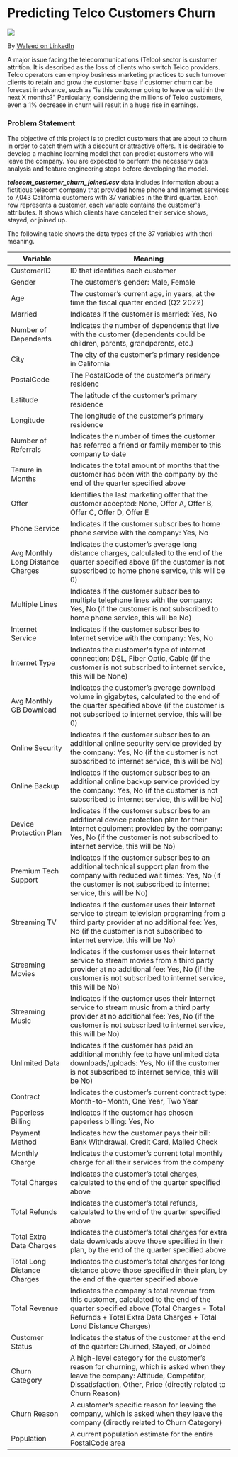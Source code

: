 
# Predicting Telco Customers Churn
![](https://insidetelecom.com/wp-content/uploads/2020/11/Telecom-operators-and-reducing-customer-churn.jpg)

By [ Waleed on LinkedIn](https://www.linkedin.com/in/waleedabdulla/)


A major issue facing the telecommunications (Telco) sector is customer attrition. It is described as the loss of clients who switch Telco providers. Telco operators can employ business marketing practices to such turnover clients to retain and grow the customer base if customer churn can be forecast in advance, such as "is this customer going to leave us within the next X months?" Particularly, considering the millions of Telco customers, even a 1% decrease in churn will result in a huge rise in earnings.

### Problem Statement

The objective of this project is to predict customers that are about to churn in order to catch them with a discount or attractive offers. It is desirable to develop a machine learning model that can predict customers who will leave the company. You are expected to perform the necessary data analysis and feature engineering steps before developing the model.


***telecom_customer_churn_joined.csv*** data includes information about a fictitious telecom company that provided home phone and Internet services to 7,043 California customers with 37 variables in the third quarter. Each row represents a customer, each variable contains the customer's attributes. It shows which clients have canceled their service shows, stayed, or joined up.


The following table shows the data types of the 37 variables with theri meaning.


| Variable         | Meaning |
| ---------------- | ----------------------------------------------- |
|CustomerID|ID that identifies each customer
|Gender|The customer’s gender: Male, Female
|Age|The customer’s current age, in years, at the time the fiscal quarter ended (Q2 2022)
|Married|Indicates if the customer is married: Yes, No
|Number of Dependents|Indicates the number of dependents that live with the customer (dependents could be children, parents, grandparents, etc.)
|City|The city of the customer’s primary residence in California
|PostalCode| The PostalCode of the customer’s primary residenc
|Latitude| The latitude of the customer’s primary residence
|Longitude| The longitude of the customer’s primary residence
|Number of Referrals| Indicates the number of times the customer has referred a friend or family member to this company to date
|Tenure in Months|Indicates the total amount of months that the customer has been with the company by the end of the quarter specified above
|Offer|Identifies the last marketing offer that the customer accepted: None, Offer A, Offer B, Offer C, Offer D, Offer E
|Phone Service|Indicates if the customer subscribes to home phone service with the company: Yes, No
|Avg Monthly Long Distance Charges|Indicates the customer’s average long distance charges, calculated to the end of the quarter specified above (if the customer is not subscribed to home phone service, this will be 0)
|Multiple Lines|Indicates if the customer subscribes to multiple telephone lines with the company: Yes, No (if the customer is not subscribed to home phone service, this will be No)
|Internet Service|Indicates if the customer subscribes to Internet service with the company: Yes, No
|Internet Type|Indicates the customer's type of internet connection: DSL, Fiber Optic, Cable (if the customer is not subscribed to internet service, this will be None)
|Avg Monthly GB Download|Indicates the customer’s average download volume in gigabytes, calculated to the end of the quarter specified above (if the customer is not subscribed to internet service, this will be 0)
|Online Security|Indicates if the customer subscribes to an additional online security service provided by the company: Yes, No (if the customer is not subscribed to internet service, this will be No)
|Online Backup|Indicates if the customer subscribes to an additional online backup service provided by the company: Yes, No (if the customer is not subscribed to internet service, this will be No)
|Device Protection Plan|Indicates if the customer subscribes to an additional device protection plan for their Internet equipment provided by the company: Yes, No (if the customer is not subscribed to internet service, this will be No)
|Premium Tech Support|Indicates if the customer subscribes to an additional technical support plan from the company with reduced wait times: Yes, No (if the customer is not subscribed to internet service, this will be No)
|Streaming TV|Indicates if the customer uses their Internet service to stream television programing from a third party provider at no additional fee: Yes, No (if the customer is not subscribed to internet service, this will be No)
|Streaming Movies|Indicates if the customer uses their Internet service to stream movies from a third party provider at no additional fee: Yes, No (if the customer is not subscribed to internet service, this will be No)
|Streaming Music|Indicates if the customer uses their Internet service to stream music from a third party provider at no additional fee: Yes, No (if the customer is not subscribed to internet service, this will be No)
|Unlimited Data|Indicates if the customer has paid an additional monthly fee to have unlimited data downloads/uploads: Yes, No (if the customer is not subscribed to internet service, this will be No)
|Contract|Indicates the customer’s current contract type: Month-to-Month, One Year, Two Year
|Paperless Billing|Indicates if the customer has chosen paperless billing: Yes, No
|Payment Method|Indicates how the customer pays their bill: Bank Withdrawal, Credit Card, Mailed Check
|Monthly Charge|Indicates the customer’s current total monthly charge for all their services from the company
|Total Charges|Indicates the customer’s total charges, calculated to the end of the quarter specified above
|Total Refunds|Indicates the customer’s total refunds, calculated to the end of the quarter specified above
|Total Extra Data Charges|Indicates the customer’s total charges for extra data downloads above those specified in their plan, by the end of the quarter specified above
|Total Long Distance Charges|Indicates the customer’s total charges for long distance above those specified in their plan, by the end of the quarter specified above
|Total Revenue|Indicates the company's total revenue from this customer, calculated to the end of the quarter specified above (Total Charges - Total Refurnds + Total Extra Data Charges + Total Lond Distance Charges)
|Customer Status|Indicates the status of the customer at the end of the quarter: Churned, Stayed, or Joined
|Churn Category|A high-level category for the customer’s reason for churning, which is asked when they leave the company: Attitude, Competitor, Dissatisfaction, Other, Price (directly related to Churn Reason)
|Churn Reason|A customer’s specific reason for leaving the company, which is asked when they leave the company (directly related to Churn Category)
|Population|A current population estimate for the entire PostalCode area
